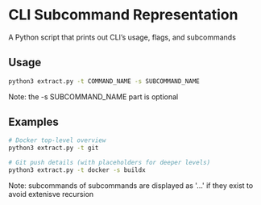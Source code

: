 # CLI Subcommand Representation

A Python script that prints out CLI’s usage, flags, and subcommands

## Usage
```bash
python3 extract.py -t COMMAND_NAME -s SUBCOMMAND_NAME
```

Note: the -s SUBCOMMAND_NAME part is optional 


## Examples
```bash
# Docker top-level overview
python3 extract.py -t git

# Git push details (with placeholders for deeper levels)
python3 extract.py -t docker -s buildx

```
Note: subcommands of subcommands are displayed as '...' if they exist to avoid extenisve recursion
